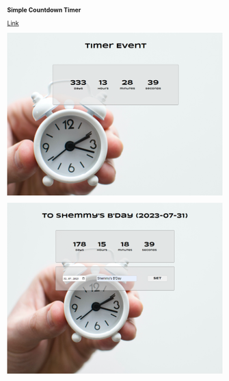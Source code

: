 
__Simple Countdown Timer__

[Link](https://shemmyyo.github.io/countdown-timer-js/)

![countdown timer screen](assets/other/timer.png)

![Shemmy's B'Day countdown timer screen](assets/other/timer2.png)